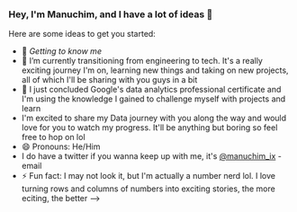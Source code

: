 ### Hey, I'm Manuchim, and I have a lot of ideas 👋

Here are some ideas to get you started:

- 🔭 *Getting to know me*
- 🌱 I’m currently transitioning from engineering to tech. It's a really exciting journey I'm on, learning new things and taking on new projects, all of which I'll be sharing with you guys in a bit
- 👯 I just concluded Google's data analytics professional certificate and I'm using the knowledge I gained to challenge myself with projects and learn
- I'm excited to share my Data journey with you along the way and would love for you to watch my progress. It'll be anything but boring so feel free to hop on lol
- 😄 Pronouns: He/Him
- I do have a twitter if you wanna keep up with me, it's [@manuchim_ix](https://twitter.com/twitter_handle) - email
- ⚡ Fun fact: I may not look it, but I'm actually a number nerd lol. I love turning rows and columns of numbers into exciting stories, the more eciting, the better
-->

